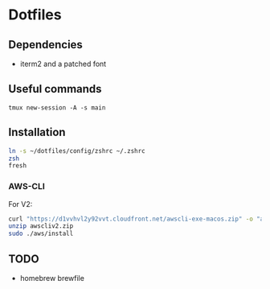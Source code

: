 # Dotfiles

## Dependencies
- iterm2 and a patched font

## Useful commands
`tmux new-session -A -s main`

## Installation
```sh
ln -s ~/dotfiles/config/zshrc ~/.zshrc
zsh
fresh
```

### AWS-CLI
For V2:
```sh
curl "https://d1vvhvl2y92vvt.cloudfront.net/awscli-exe-macos.zip" -o "awscliv2.zip"
unzip awscliv2.zip
sudo ./aws/install
```

## TODO
- homebrew brewfile
